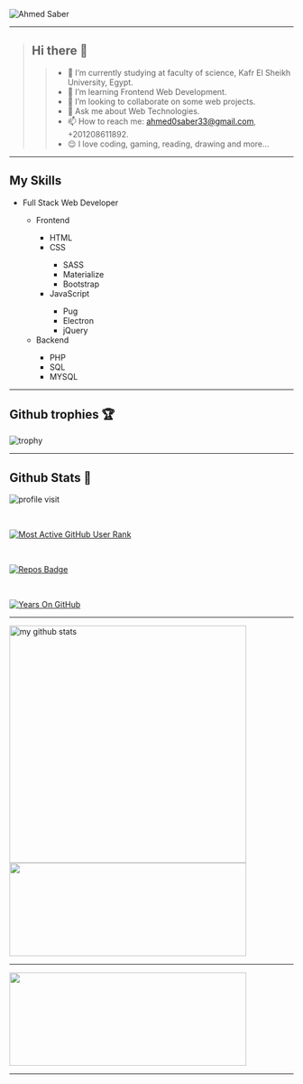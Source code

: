 <p>
 
![Ahmed Saber](https://img.shields.io/static/v1?label=Ahmed%20Saber&message=Native%20PHP%20Full%20Stack%20Web%20Developer&color=blueviolet)
 
</p>

<hr>

> ## Hi there 👋
>
>> - 🔭 I’m currently studying at faculty of science, Kafr El Sheikh University, Egypt.
>> - 🌱 I’m learning Frontend Web Development.
>> - 👯 I’m looking to collaborate on some web projects.
>> - 💬 Ask me about Web Technologies.
>> - 📫 How to reach me: ahmed0saber33@gmail.com, +201208611892.
>> - 😌 I love coding, gaming, reading, drawing and more...

<hr>

## My Skills

<ul>
 <li>Full Stack Web Developer</li>
 <ul>
  <li>Frontend</li>
  <ul>
   <li>HTML</li>
   <li>CSS</li>
   <ul>
    <li>SASS</li>
    <li>Materialize</li>
    <li>Bootstrap</li>
   </ul>
   <li>JavaScript</li>
   <ul>
    <li>Pug</li>
    <li>Electron</li>
    <li>jQuery</li>
   </ul>
  </ul>
  <li>Backend</li>
  <ul>
   <li>PHP</li>
   <li>SQL</li>
   <li>MYSQL</li>
  </ul>
 </ul>
</ul>

<hr>

## Github trophies 🏆

<p>
 
![trophy](https://github-profile-trophy.vercel.app/?username=ahmed0saber&margin-w=15theme=dark)
    
</p>

<hr>

## Github Stats 👦

<div align="left">

![profile visit](https://komarev.com/ghpvc/?username=ahmed0saber) 

<br>

[![Most Active GitHub User Rank](https://enn0fel446nvsvy.m.pipedream.net)](https://commits.top/egypt.html)

<br>

[![Repos Badge](https://badges.pufler.dev/repos/ahmed0saber)](https://badges.pufler.dev)

<br>
 
[![Years On GitHub](https://badges.pufler.dev/years/ahmed0saber)](https://badges.pufler.dev)
 
<hr>
 
<p align="left">
<img src="https://github-readme-stats.vercel.app/api?username=ahmed0saber&show_icons=true&theme=buefy&count_private=true" alt="my github stats" width="420"/>
   <img src="https://github-readme-streak-stats.herokuapp.com/?user=ahmed0saber" width="420" height="165">
</p>
   
</div>

<hr>

<p align="left">

<img src ="https://activity-graph.herokuapp.com/graph?username=ahmed0saber&bg_color=ffffff&color=0400ff&line=0400ff&point=03d3d&area=true&hide_border=true" width="420" height="165" >
    
</p>

<hr>

